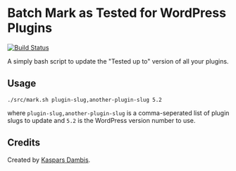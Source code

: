 # Batch Mark as Tested for WordPress Plugins

[![Build Status](https://travis-ci.com/wpsh/batch-mark-as-tested.svg?branch=master)](https://travis-ci.com/wpsh/batch-mark-as-tested)

A simply bash script to update the "Tested up to" version of all your plugins.


## Usage

    ./src/mark.sh plugin-slug,another-plugin-slug 5.2

where `plugin-slug,another-plugin-slug` is a comma-seperated list of plugin slugs to update and `5.2` is the WordPress version number to use.


## Credits

Created by [Kaspars Dambis](https://kaspars.net).
